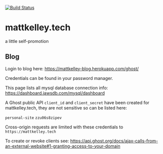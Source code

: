 [![Build Status](https://travis-ci.com/mattkelley/mattkelley.tech.svg?branch=master)](https://travis-ci.com/mattkelley/mattkelley.tech)
# mattkelley.tech
a little self-promotion


## Blog

Login to blog here: https://mattkelley-blog.herokuapp.com/ghost/

Credentials can be found in your password manager.


This page lists all mysql database connection info:
https://dashboard.jawsdb.com/mysql/dashboard

A Ghost public API `client_id` and `client_secret` have been created for mattkelley.tech, they are not sensitive so can be listed here:

`personal-site`
`zzu06s8zipev`

Cross-origin requests are limited with these credentials to `https://mattkelley.tech`

To create or revoke clients see:
https://api.ghost.org/docs/ajax-calls-from-an-external-website#1-granting-access-to-your-domain


